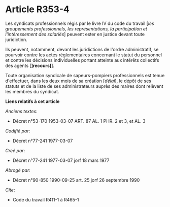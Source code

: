# Article R353-4

Les syndicats professionnels régis par le livre IV du code du travail [*les groupements professionnels, les représentations,
la participation et l'intéressement des salariés*] peuvent ester en justice devant toute juridiction.

Ils peuvent, notamment, devant les juridictions de l'ordre administratif, se pourvoir contre les actes réglementaires
concernant le statut du personnel et contre les décisions individuelles portant atteinte aux intérêts collectifs des agents
[**]recours[**].

Toute organisation syndicale de sapeurs-pompiers professionnels est tenue d'effectuer, dans les deux mois de sa création
[*délai*], le dépôt de ses statuts et de la liste de ses administrateurs auprès des maires dont relèvent les membres du
syndicat.

**Liens relatifs à cet article**

_Anciens textes_:

  - Décret n°53-170 1953-03-07 ART. 87 AL. 1 PHR. 2 et 3, et AL. 3

_Codifié par_:

  - Décret n°77-241 1977-03-07

_Créé par_:

  - Décret n°77-241 1977-03-07 jorf 18 mars 1977

_Abrogé par_:

  - Décret n°90-850 1990-09-25 art. 25 jorf 26 septembre 1990

_Cite_:

  - Code du travail R411-1 à R465-1
